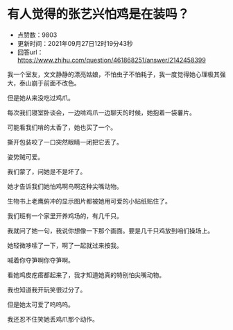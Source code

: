 # 有人觉得的张艺兴怕鸡是在装吗？
- 点赞数：9803
- 更新时间：2021年09月27日12时19分43秒
- 回答url：https://www.zhihu.com/question/461868251/answer/2142458399
<body>
 <p data-pid="vF2duEql">我一个室友，文文静静的漂亮姑娘，不怕虫子不怕耗子，我一度觉得她心理极其强大，泰山崩于前面不改色。</p>
 <p data-pid="oNBXdxDD">但是她从来没吃过鸡爪。</p>
 <p data-pid="a7qPEfmj">每次我们寝室卧谈会，一边啃鸡爪一边聊天的时候，她抱着一袋薯片。</p>
 <p data-pid="WeQDDvt2">可能看我们啃的太香了，她也买了一个。</p>
 <p data-pid="idJFgpsn">撕开包装咬了一口突然眼睛一闭把它丢了。</p>
 <p data-pid="LdsGSDtX">姿势贼可爱。</p>
 <p data-pid="i1cWwXQe">我们蒙了，问她是不是坏了。</p>
 <p data-pid="G4A3Z4mZ">她才告诉我们她怕鸡啊鸟啊这种尖嘴动物。</p>
 <p data-pid="i_cww6uB">生物书上老鹰俯冲的显示图片都被她用可爱的小贴纸贴住了。</p>
 <p data-pid="YGokqlK5">我们班有一个家里开养鸡场的，有几千只。</p>
 <p data-pid="Al-n9yn9">我就问了她一句，我说你想像一下那个画面。要是几千只鸡放到咱们操场上。</p>
 <p data-pid="cUJQ-FyD">她轻微哆嗦了一下，啊了一起就过来按我。</p>
 <p data-pid="HafizC7p">喊着你夺笋啊你夺笋啊。</p>
 <p data-pid="awO8mS6e">看她鸡皮疙瘩都起来了，我才知道她真的特别怕尖嘴动物。</p>
 <p data-pid="P35l5uuz">我也知道我开玩笑很过分了。</p>
 <p data-pid="tTdWtMNJ">但是她太可爱了呜呜呜。</p>
 <p data-pid="_I7dLJXZ">我还忍不住笑她丢鸡爪那个动作。</p>
</body>